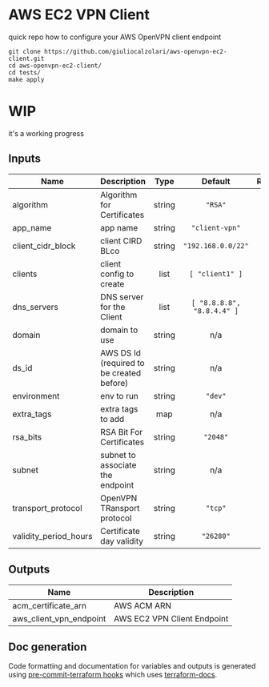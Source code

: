 # AWS EC2 VPN Client

quick repo how to configure your AWS OpenVPN client endpoint


```
git clone https://github.com/giuliocalzolari/aws-openvpn-ec2-client.git
cd aws-openvpn-ec2-client/
cd tests/
make apply
```


# WIP
it's a working progress


<!-- BEGINNING OF PRE-COMMIT-TERRAFORM DOCS HOOK -->
## Inputs

| Name | Description | Type | Default | Required |
|------|-------------|:----:|:-----:|:-----:|
| algorithm | Algorithm for Certificates | string | `"RSA"` | no |
| app\_name | app name | string | `"client-vpn"` | no |
| client\_cidr\_block | client CIRD BLco | string | `"192.168.0.0/22"` | no |
| clients | client config to create | list | `[ "client1" ]` | no |
| dns\_servers | DNS server for the Client | list | `[ "8.8.8.8", "8.8.4.4" ]` | no |
| domain | domain to use | string | n/a | yes |
| ds\_id | AWS DS Id (required to be created before) | string | n/a | yes |
| environment | env to run | string | `"dev"` | no |
| extra\_tags | extra tags to add | map | n/a | yes |
| rsa\_bits | RSA Bit For Certificates | string | `"2048"` | no |
| subnet | subnet to associate the endpoint | string | n/a | yes |
| transport\_protocol | OpenVPN TRansport protocol | string | `"tcp"` | no |
| validity\_period\_hours | Certificate day validity | string | `"26280"` | no |

## Outputs

| Name | Description |
|------|-------------|
| acm\_certificate\_arn | AWS ACM ARN |
| aws\_client\_vpn\_endpoint | AWS EC2 VPN Client Endpoint |

<!-- END OF PRE-COMMIT-TERRAFORM DOCS HOOK -->

## Doc generation

Code formatting and documentation for variables and outputs is generated using [pre-commit-terraform hooks](https://github.com/antonbabenko/pre-commit-terraform) which uses [terraform-docs](https://github.com/segmentio/terraform-docs).


